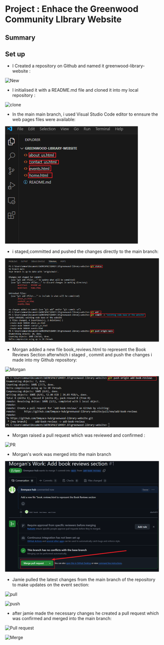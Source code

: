 # Project : Enhace the Greenwood Community LIbrary Website

## Summary

## **Set up**

* I Created a repository on Github and  named it greenwood-library-website :

![New](./img/01.repository.png)

* I initialised it with a README.md file and cloned it into my local 
repository :

![clone](./img/02.clone.png)

* In the main main branch, i used Visual Studio Code editor to ennsure the web pages files were available:

![webpages](./img/02.webpages.png)

* i staged,committed and pushed the changes directly to the main branch:

![main](./img/03.push.png)

* Morgan added a new file book_reviews.html to represent the Book Reviews Section afterwhich i staged , commit and push the changes i made into my Github repository:

![Morgan](./img/04.Add-book-review-section.png)

![push](./img/07.Push.png)


* Morgan raised a pull request which was reviewed and confirmed  :

![PR](./img/05.Pull-Request.png)

* Morgan's work was merged into the main branch

![merge](./img/06.Merge.png)

* Jamie pulled the latest changes from the main branch of the repository to make updates on the event section:

![pull](./img/08%20switch-to-james-pull.png)

![push](./img/09.Jack-Pushed.png)

* after jamie made the necessary changes he created a pull request which was confirmed and merged into the main branch:

![Pull request](./img/10.jack-pull.png)

![Merge](./img/11.merge-jack.png)